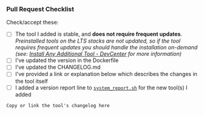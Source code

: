 ### Pull Request Checklist

Check/accept these:

- [ ] The tool I added is stable, and __does not require frequent updates__. _Preinstalled tools on the LTS stacks
  are not updated, so if the tool requires frequent updates you should handle the installation on-demand (see: [Install Any Additional Tool - DevCenter](https://bitrise-io.github.io/devcenter/tips-and-tricks/install-additional-tools/) for more information)_
- [ ] I've updated the version in the Dockerfile
- [ ] I've updated the CHANGELOG.md
- [ ] I've provided a link or explanation below which describes the changes in the tool itself
- [ ] I added a version report line to [`system_report.sh`](/system_report.sh) for the new tool(s) I added

`Copy or link the tool's changelog here`
